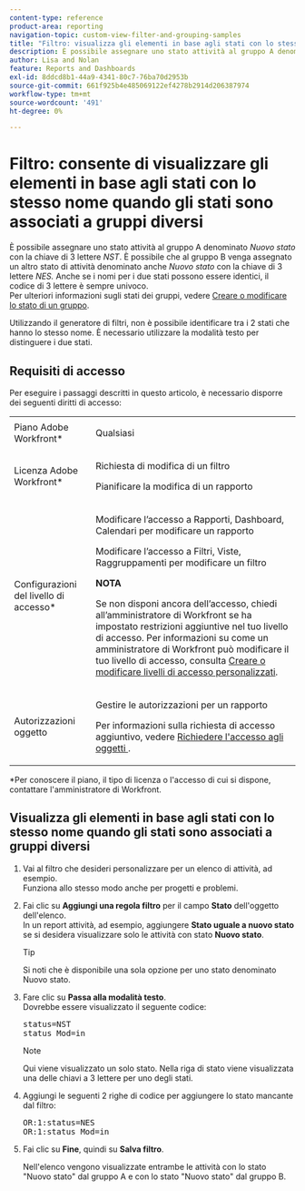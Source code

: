 ```yaml
---
content-type: reference
product-area: reporting
navigation-topic: custom-view-filter-and-grouping-samples
title: "Filtro: visualizza gli elementi in base agli stati con lo stesso nome quando gli stati sono associati a gruppi diversi"
description: È possibile assegnare uno stato attività al gruppo A denominato Nuovo stato con la chiave di 3 lettere NST. È possibile che al gruppo B venga assegnato un altro stato di attività denominato anche Nuovo stato con la chiave di 3 lettere NES. Anche se i nomi per i 2 stati possono essere identici, il codice di 3 lettere è sempre univoco. Per ulteriori informazioni sugli stati dei gruppi, vedere Creare o modificare uno stato dei gruppi.
author: Lisa and Nolan
feature: Reports and Dashboards
exl-id: 8ddcd8b1-44a9-4341-80c7-76ba70d2953b
source-git-commit: 661f925b4e485069122ef4278b2914d206387974
workflow-type: tm+mt
source-wordcount: '491'
ht-degree: 0%

---
```


# Filtro: consente di visualizzare gli elementi in base agli stati con lo stesso nome quando gli stati sono associati a gruppi diversi

È possibile assegnare uno stato attività al gruppo A denominato *Nuovo stato* con la chiave di 3 lettere *NST*. È possibile che al gruppo B venga assegnato un altro stato di attività denominato anche *Nuovo stato* con la chiave di 3 lettere *NES.* Anche se i nomi per i due stati possono essere identici, il codice di 3 lettere è sempre univoco.\
Per ulteriori informazioni sugli stati dei gruppi, vedere [Creare o modificare lo stato di un gruppo](../../../administration-and-setup/manage-groups/manage-group-statuses/create-or-edit-a-group-status.md).

Utilizzando il generatore di filtri, non è possibile identificare tra i 2 stati che hanno lo stesso nome. È necessario utilizzare la modalità testo per distinguere i due stati.

## Requisiti di accesso

Per eseguire i passaggi descritti in questo articolo, è necessario disporre dei seguenti diritti di accesso:

<table style="table-layout:auto"> 
 <col> 
 <col> 
 <tbody> 
  <tr> 
   <td role="rowheader">Piano Adobe Workfront*</td> 
   <td> <p>Qualsiasi</p> </td> 
  </tr> 
  <tr> 
   <td role="rowheader">Licenza Adobe Workfront*</td> 
   <td> <p>Richiesta di modifica di un filtro </p>
   <p>Pianificare la modifica di un rapporto</p> </td> 
  </tr> 
  <tr> 
   <td role="rowheader">Configurazioni del livello di accesso*</td> 
   <td> <p>Modificare l’accesso a Rapporti, Dashboard, Calendari per modificare un rapporto</p> <p>Modificare l’accesso a Filtri, Viste, Raggruppamenti per modificare un filtro</p> <p><b>NOTA</b>

Se non disponi ancora dell’accesso, chiedi all’amministratore di Workfront se ha impostato restrizioni aggiuntive nel tuo livello di accesso. Per informazioni su come un amministratore di Workfront può modificare il tuo livello di accesso, consulta <a href="../../../administration-and-setup/add-users/configure-and-grant-access/create-modify-access-levels.md" class="MCXref xref">Creare o modificare livelli di accesso personalizzati</a>.</p> </td>
</tr> 
  <tr> 
   <td role="rowheader">Autorizzazioni oggetto</td> 
   <td> <p>Gestire le autorizzazioni per un rapporto</p> <p>Per informazioni sulla richiesta di accesso aggiuntivo, vedere <a href="../../../workfront-basics/grant-and-request-access-to-objects/request-access.md" class="MCXref xref">Richiedere l'accesso agli oggetti </a>.</p> </td> 
  </tr> 
 </tbody> 
</table>

&#42;Per conoscere il piano, il tipo di licenza o l&#39;accesso di cui si dispone, contattare l&#39;amministratore di Workfront.

## Visualizza gli elementi in base agli stati con lo stesso nome quando gli stati sono associati a gruppi diversi

1. Vai al filtro che desideri personalizzare per un elenco di attività, ad esempio.\
   Funziona allo stesso modo anche per progetti e problemi.
1. Fai clic su **Aggiungi una regola filtro** per il campo **Stato** dell&#39;oggetto dell&#39;elenco.\
   In un report attività, ad esempio, aggiungere **Stato uguale a nuovo stato** se si desidera visualizzare solo le attività con stato **Nuovo stato**.

   >[!TIP]
   >
   >Si noti che è disponibile una sola opzione per uno stato denominato Nuovo stato.

1. Fare clic su **Passa alla modalità testo**.\
   Dovrebbe essere visualizzato il seguente codice:
   <pre xml:space="preserve">status=NST<br>status_Mod=in </pre>

   >[!NOTE]
   >
   >Qui viene visualizzato un solo stato. Nella riga di stato viene visualizzata una delle chiavi a 3 lettere per uno degli stati.

1. Aggiungi le seguenti 2 righe di codice per aggiungere lo stato mancante dal filtro:
   <pre>OR:1:status=NES<br>OR:1:status_Mod=in</pre>

1. Fai clic su **Fine**, quindi su **Salva filtro**.

   Nell&#39;elenco vengono visualizzate entrambe le attività con lo stato &quot;Nuovo stato&quot; dal gruppo A e con lo stato &quot;Nuovo stato&quot; dal gruppo B.

